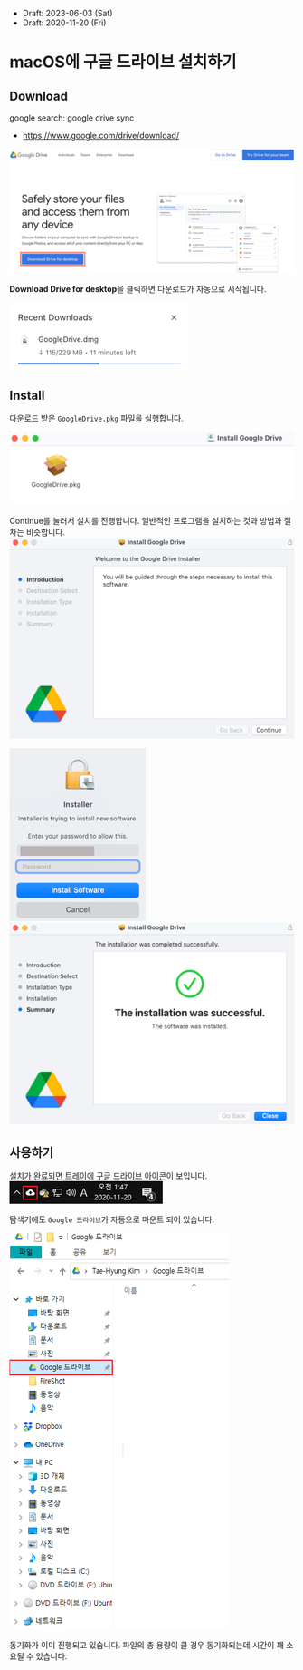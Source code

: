 * Draft: 2023-06-03 (Sat)
* Draft: 2020-11-20 (Fri)

# macOS에 구글 드라이브 설치하기

## Download
google search: google drive sync
* https://www.google.com/drive/download/

<img src='../../images/google_drive-download.png'>

**Download Drive for desktop**을 클릭하면 다운로드가 자동으로 시작됩니다.

<img src='images/google_drive-recent_downloads.png'>

## Install
다운로드 받은 `GoogleDrive.pkg` 파일을 실행합니다.

<img src='images/google_drive-googledrive_pkg.png'>

Continue를 눌러서 설치를 진행합니다. 일반적인 프로그램을 설치하는 것과 방법과 절차는 비슷합니다.
<img src='images/google_drive-install_google_drive-introduction.png'>

<img src='images/google_drive-installer-install_software.png'>

<img src='images/google_drive-install_google_drive-summary.png'>

## 사용하기
설치가 완료되면 트레이에 구글 드라이브 아이콘이 보입니다.
<img src='images/google_drive-tray.png'>

탐색기에도 `Google 드라이브`가 자동으로 마운트 되어 있습니다.

<img src='images/google_drive-explore_with_google_drive.png'>

동기화가 이미 진행되고 있습니다. 파일의 총 용량이 클 경우 동기화되는데 시간이 꽤 소요될 수 있습니다.
